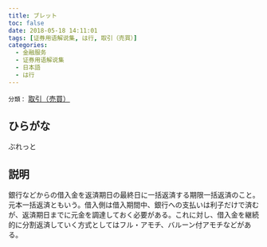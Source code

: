 ```yaml
---
title: ブレット
toc: false
date: 2018-05-18 14:11:01
tags: [证券用语解说集, は行, 取引（売買）]
categories:
  - 金融服务
  - 证券用语解说集
  - 日本語
  - は行
---
```


`分類：` [取引（売買）](/tags/取引（売買）/)

## ひらがな

ぶれっと

## 説明

銀行などからの借入金を返済期日の最終日に一括返済する期限一括返済のこと。元本一括返済ともいう。借入側は借入期間中、銀行への支払いは利子だけで済むが、返済期日までに元金を調達しておく必要がある。これに対し、借入金を継続的に分割返済していく方式としてはフル・アモチ、バルーン付アモチなどがある。
